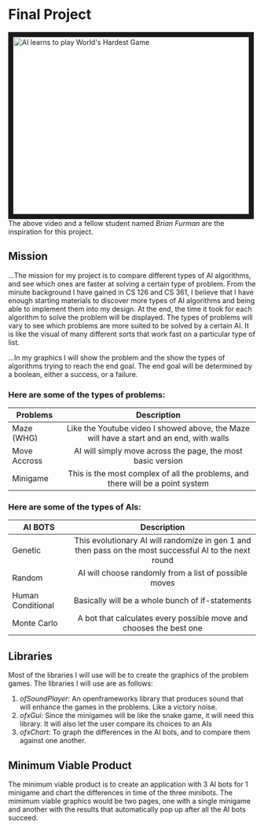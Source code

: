 # Final Project
<a href="http://www.youtube.com/watch?feature=player_embedded&v=Yo2SepcNyw4" target="_blank"><img src="http://img.youtube.com/vi/Yo2SepcNyw4/0.jpg" alt="AI learns to play World's Hardest Game" width="480" height="360" border="10" /></a>
<br />The above video and a fellow student named _Brian Furman_ are the inspiration for this project.
## Mission

...The mission for my project is to compare different types of AI algorithms, and see which ones are faster at solving a certain type of problem. From the minute background I have gained in CS 126 and CS 361, I believe that I have enough starting materials to discover more types of AI algorithms and being able to implement them into my design. At the end, the time it took for each algorithm to solve the problem will be displayed. The types of problems will vary to see which problems are more suited to be solved by a certain AI. It is like the visual of many different sorts that work fast on a particular type of list.

...In my graphics I will show the problem and the show the types of algorithms trying to reach the end goal. The end goal will be determined by a boolean, either a success, or a failure.

### Here are some of the types of problems:
| Problems      | Description                                                                                   |
| ------------- |:---------------------------------------------------------------------------------------------:|
| Maze (WHG)    | Like the Youtube video I showed above, the Maze will have a start and an end, with walls      |
| Move Accross  | AI will simply move across the page, the most basic version                                   |
| Minigame      | This is the most complex of all the problems, and there will be a point system                |

### Here are some of the types of AIs:
| AI BOTS          | Description                                                                                                |
| -----------------|:----------------------------------------------------------------------------------------------------------:|
| Genetic          | This evolutionary AI will randomize in gen 1 and then pass on the most successful AI to the next round     |
| Random           | AI will choose randomly from a list of possible moves                                                      |
| Human Conditional| Basically will be a whole bunch of if-statements                                                           |
| Monte Carlo      | A bot that calculates every possible move and chooses the best one                                         |

## Libraries
Most of the libraries I will use will be to create the graphics of the problem games. The libraries I will use are as follows:
1. *ofSoundPlayer*: An openframeworks library that produces sound that will enhance the games in the problems. Like a victory noise.
2. *ofxGui*: Since the minigames will be like the snake game, it will need this library. It will also let the user compare its choices to an AIs
3. *ofxChart*: To graph the differences in the AI bots, and to compare them against one another.

## Minimum Viable Product
The minimum viable product is to create an application with 3 AI bots for 1 minigame and chart the differences in time of the three minibots.
The mimimum viable graphics would be two pages, one with a single minigame and another with the results that automatically pop up after all the AI bots succeed.
